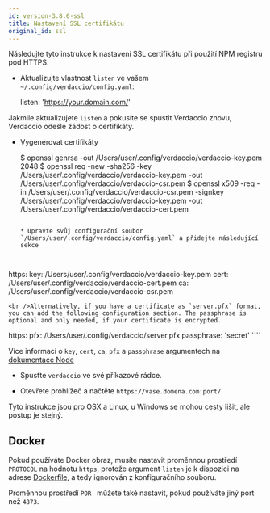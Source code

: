 ```yaml
---
id: version-3.8.6-ssl
title: Nastavení SSL certifikátu
original_id: ssl
---
```


Následujte tyto instrukce k nastavení SSL certifikátu při použití NPM registru pod HTTPS.

* Aktualizujte vlastnost `listen` ve vašem `~/.config/verdaccio/config.yaml`:

    listen: 'https://your.domain.com/'
    

Jakmile aktualizujete `listen` a pokusíte se spustit Verdaccio znovu, Verdaccio odešle žádost o certifikáty.

* Vygenerovat certifikáty

     $ openssl genrsa -out /Users/user/.config/verdaccio/verdaccio-key.pem 2048
     $ openssl req -new -sha256 -key /Users/user/.config/verdaccio/verdaccio-key.pem -out /Users/user/.config/verdaccio/verdaccio-csr.pem
     $ openssl x509 -req -in /Users/user/.config/verdaccio/verdaccio-csr.pem -signkey /Users/user/.config/verdaccio/verdaccio-key.pem -out /Users/user/.config/verdaccio/verdaccio-cert.pem
     ````
    
    * Upravte svůj configurační soubor `/Users/user/.config/verdaccio/config.yaml` a přidejte následující sekce
    
    

https: key: /Users/user/.config/verdaccio/verdaccio-key.pem cert: /Users/user/.config/verdaccio/verdaccio-cert.pem ca: /Users/user/.config/verdaccio/verdaccio-csr.pem

    <br />Alternatively, if you have a certificate as `server.pfx` format, you can add the following configuration section. The passphrase is optional and only needed, if your certificate is encrypted.
    
    

https: pfx: /Users/user/.config/verdaccio/server.pfx passphrase: 'secret' ````

Více informací o `key`, `cert`, `ca`, `pfx` a `passphrase` argumentech na [dokumentace Node](https://nodejs.org/api/tls.html#tls_tls_createsecurecontext_options)

* Spusťte `verdaccio` ve své příkazové rádce.

* Otevřete prohlížeč a načtěte `https://vase.domena.com:port/`

Tyto instrukce jsou pro OSX a Linux, u Windows se mohou cesty lišit, ale postup je stejný.

## Docker

Pokud používáte Docker obraz, musíte nastavit proměnnou prostředí `PROTOCOL` na hodnotu `https`, protože argument `listen` je k dispozici na adrese [Dockerfile](https://github.com/verdaccio/verdaccio/blob/master/Dockerfile#L43), a tedy ignorován z konfiguračního souboru.

Proměnnou prostředí `POR ` můžete také nastavit, pokud používáte jiný port než `4873`.